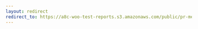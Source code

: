 ```yaml
---
layout: redirect
redirect_to: https://a8c-woo-test-reports.s3.amazonaws.com/public/pr-merge/43467/api/index.html
---
```

